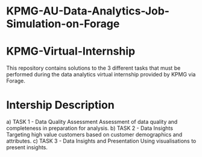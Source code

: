 # KPMG-AU-Data-Analytics-Job-Simulation-on-Forage
# KPMG-Virtual-Internship
This repository contains solutions to the 3 different tasks that must be performed during the data analytics virtual internship provided by KPMG via Forage.
# Intership Description
a) TASK 1 - Data Quality Assessment
Assessment of data quality and completeness in preparation for analysis.
b) TASK 2 - Data Insights
Targeting high value customers based on customer demographics and attributes.
c) TASK 3 - Data Insights and Presentation
 Using visualisations to present insights.
